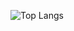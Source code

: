 ![Top Langs](https://github-readme-stats.vercel.app/api/top-langs/?username=YourUsername&layout=compact&theme=radical)
